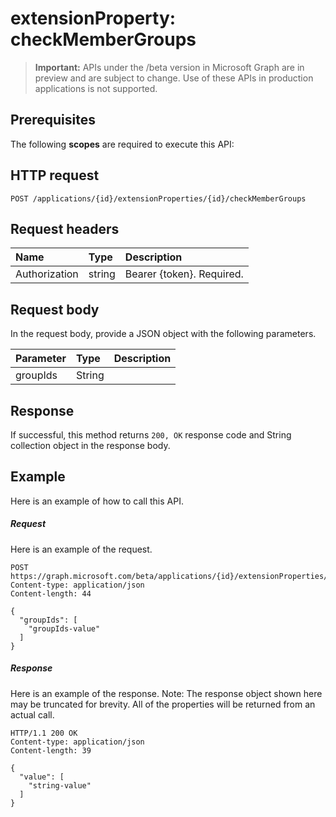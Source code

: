 # extensionProperty: checkMemberGroups

> **Important:** APIs under the /beta version in Microsoft Graph are in preview and are subject to change. Use of these APIs in production applications is not supported.

## Prerequisites
The following **scopes** are required to execute this API: 
## HTTP request
<!-- { "blockType": "ignored" } -->
```http
POST /applications/{id}/extensionProperties/{id}/checkMemberGroups

```
## Request headers
| Name       | Type | Description|
|:---------------|:--------|:----------|
| Authorization  | string  | Bearer {token}. Required. |

## Request body
In the request body, provide a JSON object with the following parameters.

| Parameter	   | Type	|Description|
|:---------------|:--------|:----------|
|groupIds|String||

## Response

If successful, this method returns `200, OK` response code and String collection object in the response body.

## Example
Here is an example of how to call this API.
##### Request
Here is an example of the request.
<!-- {
  "blockType": "request",
  "name": "extensionproperty_checkmembergroups"
}-->
```http
POST https://graph.microsoft.com/beta/applications/{id}/extensionProperties/{id}/checkMemberGroups
Content-type: application/json
Content-length: 44

{
  "groupIds": [
    "groupIds-value"
  ]
}
```

##### Response
Here is an example of the response. Note: The response object shown here may be truncated for brevity. All of the properties will be returned from an actual call.
<!-- {
  "blockType": "response",
  "truncated": true,
  "@odata.type": "string",
  "isCollection": true
} -->
```http
HTTP/1.1 200 OK
Content-type: application/json
Content-length: 39

{
  "value": [
    "string-value"
  ]
}
```

<!-- uuid: 8fcb5dbc-d5aa-4681-8e31-b001d5168d79
2015-10-25 14:57:30 UTC -->
<!-- {
  "type": "#page.annotation",
  "description": "extensionProperty: checkMemberGroups",
  "keywords": "",
  "section": "documentation",
  "tocPath": ""
}-->
